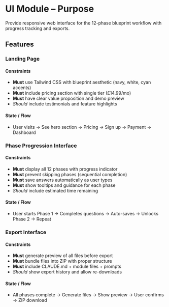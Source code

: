 # UI Module – Purpose
Provide responsive web interface for the 12-phase blueprint workflow with progress tracking and exports.

## Features

### Landing Page
#### Constraints
- **Must** use Tailwind CSS with blueprint aesthetic (navy, white, cyan accents)
- **Must** include pricing section with single tier (£14.99/mo)
- **Must** have clear value proposition and demo preview
- *Should* include testimonials and feature highlights

#### State / Flow
- User visits → See hero section → Pricing → Sign up → Payment → Dashboard

### Phase Progression Interface
#### Constraints
- **Must** display all 12 phases with progress indicator
- **Must** prevent skipping phases (sequential completion)
- **Must** save answers automatically as user types
- **Must** show tooltips and guidance for each phase
- *Should* include estimated time remaining

#### State / Flow
- User starts Phase 1 → Completes questions → Auto-saves → Unlocks Phase 2 → Repeat

### Export Interface
#### Constraints
- **Must** generate preview of all files before export
- **Must** bundle files into ZIP with proper structure
- **Must** include CLAUDE.md + module files + prompts
- *Should* show export history and allow re-downloads

#### State / Flow
- All phases complete → Generate files → Show preview → User confirms → ZIP download